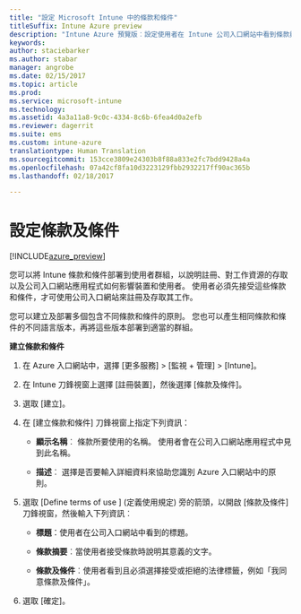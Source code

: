```yaml
---
title: "設定 Microsoft Intune 中的條款和條件"
titleSuffix: Intune Azure preview
description: "Intune Azure 預覽版︰設定使用者在 Intune 公司入口網站中看到條款與條件。 "
keywords: 
author: staciebarker
ms.author: stabar
manager: angrobe
ms.date: 02/15/2017
ms.topic: article
ms.prod: 
ms.service: microsoft-intune
ms.technology: 
ms.assetid: 4a3a11a8-9c0c-4334-8c6b-6fea4d0a2efb
ms.reviewer: dagerrit
ms.suite: ems
ms.custom: intune-azure
translationtype: Human Translation
ms.sourcegitcommit: 153cce3809e24303b8f88a833e2fc7bdd9428a4a
ms.openlocfilehash: 07a42cf8fa10d3223129fbb2932217ff90ac365b
ms.lasthandoff: 02/18/2017

---
```


# <a name="set-terms-and-conditions"></a>設定條款及條件 

[!INCLUDE[azure_preview](../includes/azure_preview.md)]

您可以將 Intune 條款和條件部署到使用者群組，以說明註冊、對工作資源的存取以及公司入口網站應用程式如何影響裝置和使用者。 使用者必須先接受這些條款和條件，才可使用公司入口網站來註冊及存取其工作。

您可以建立及部署多個包含不同條款和條件的原則。 您也可以產生相同條款和條件的不同語言版本，再將這些版本部署到適當的群組。

**建立條款和條件**

1. 在 Azure 入口網站中，選擇 [更多服務] > [監視 + 管理] > [Intune]。

2. 在 Intune 刀鋒視窗上選擇 [註冊裝置]，然後選擇 [條款及條件]。

3. 選取 [建立]。

4. 在 [建立條款和條件] 刀鋒視窗上指定下列資訊：

   - **顯示名稱**︰ 條款所要使用的名稱。 使用者會在公司入口網站應用程式中見到此名稱。

   - **描述**︰ 選擇是否要輸入詳細資料來協助您識別 Azure 入口網站中的原則。

5. 選取 [Define terms of use ] (定義使用規定) 旁的箭頭，以開啟 [條款及條件] 刀鋒視窗，然後輸入下列資訊︰

   - **標題**：使用者在公司入口網站中看到的標題。

   - **條款摘要**︰當使用者接受條款時說明其意義的文字。

   - **條款及條件**︰使用者看到且必須選擇接受或拒絕的法律標籤，例如「我同意條款及條件」。

6. 選取 [確定]。

